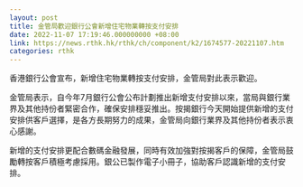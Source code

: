 ```yaml
---
layout: post
title: 金管局歡迎銀行公會新增住宅物業轉按支付安排
date: 2022-11-07 17:19:46.000000000 +08:00
link: https://news.rthk.hk/rthk/ch/component/k2/1674577-20221107.htm
categories: rthk
---
```


香港銀行公會宣布，新增住宅物業轉按支付安排，金管局對此表示歡迎。

金管局表示，自今年7月銀行公會公布計劃推出新增支付安排以來，當局與銀行業界及其他持份者緊密合作，確保安排穩妥推出。按揭銀行今天開始提供新增的支付安排供客戶選擇，是各方長期努力的成果，金管局向銀行業界及其他持份者表示衷心感謝。

新增的支付安排更配合數碼金融發展，同時有效加強對按揭客戶的保障，金管局鼓勵轉按客戶積極考慮採用。銀公已製作電子小冊子，協助客戶認識新增的支付安排。
